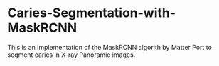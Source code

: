 # Caries-Segmentation-with-MaskRCNN
This is an implementation of the MaskRCNN algorith by Matter Port to segment caries in X-ray Panoramic images. 
